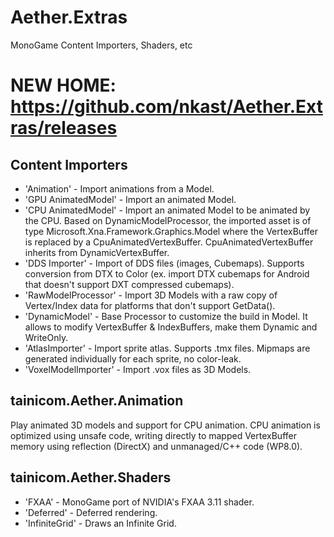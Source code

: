 # Aether.Extras
MonoGame Content Importers, Shaders, etc

# **NEW HOME: https://github.com/nkast/Aether.Extras/releases**


## Content Importers

* 'Animation' - Import animations from a Model.
* 'GPU AnimatedModel' - Import an animated Model.
* 'CPU AnimatedModel' - Import an animated Model to be animated by the CPU. Based on DynamicModelProcessor, the imported asset is of type Microsoft.Xna.Framework.Graphics.Model where the VertexBuffer is replaced by a CpuAnimatedVertexBuffer. CpuAnimatedVertexBuffer inherits from DynamicVertexBuffer.
* 'DDS Importer' - Import of DDS files (images, Cubemaps). Supports conversion from DTX to Color (ex. import DTX cubemaps for Android that doesn't support DXT compressed cubemaps).
* 'RawModelProcessor' - Import 3D Models with a raw copy of Vertex/Index data for platforms that don't support GetData().
* 'DynamicModel' - Base Processor to customize the build in Model. It allows to modify
VertexBuffer & IndexBuffers, make them Dynamic and WriteOnly.
* 'AtlasImporter' - Import sprite atlas. Supports .tmx files. Mipmaps are generated individually for each sprite, no color-leak.
* 'VoxelModelImporter' - Import .vox files as 3D Models.

## tainicom.Aether.Animation

Play animated 3D models and support for CPU animation.
CPU animation is optimized using unsafe code, writing directly to mapped VertexBuffer memory using reflection (DirectX) and unmanaged/C++ code (WP8.0). 


## tainicom.Aether.Shaders

* 'FXAA' - MonoGame port of NVIDIA's FXAA 3.11 shader.
* 'Deferred' - Deferred rendering.
* 'InfiniteGrid' - Draws an Infinite Grid.
